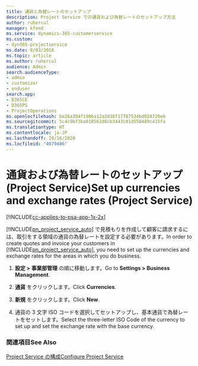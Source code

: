 ```yaml
---
title: 通貨と為替レートのセットアップ
description: Project Service での通貨および為替レートのセットアップ方法
author: ruhercul
manager: kfend
ms.service: dynamics-365-customerservice
ms.custom:
- dyn365-projectservice
ms.date: 8/03/2018
ms.topic: article
ms.author: ruhercul
audience: Admin
search.audienceType:
- admin
- customizer
- enduser
search.app:
- D365CE
- D365PS
- ProjectOperations
ms.openlocfilehash: ba26a304f1906a12a2d38f17787534bd024720e6
ms.sourcegitcommit: 5c4c9bf3ba018562d6cb3443c01d550489c415fa
ms.translationtype: HT
ms.contentlocale: ja-JP
ms.lasthandoff: 10/16/2020
ms.locfileid: "4079486"
---
```

# <a name="set-up-currencies-and-exchange-rates-project-service"></a><span data-ttu-id="3017e-103">通貨および為替レートのセットアップ (Project Service)</span><span class="sxs-lookup"><span data-stu-id="3017e-103">Set up currencies and exchange rates (Project Service)</span></span>

[!INCLUDE[cc-applies-to-psa-app-1x-2x](../includes/cc-applies-to-psa-app-1x-2x.md)]

<span data-ttu-id="3017e-104">[!INCLUDE[pn_project_service_auto](../includes/pn-project-service-auto.md)] で見積もりを作成して顧客に請求するには、取引をする領域の通貨の為替レートを設定する必要があります。</span><span class="sxs-lookup"><span data-stu-id="3017e-104">In order to create quotes and invoice your customers in [!INCLUDE[pn_project_service_auto](../includes/pn-project-service-auto.md)], you need to set up the currencies and exchange rates for the areas in which you do business.</span></span>  
  
1.  <span data-ttu-id="3017e-105">**設定 > 事業部管理** の順に移動します。</span><span class="sxs-lookup"><span data-stu-id="3017e-105">Go to **Settings > Business Management**.</span></span>  
  
2.  <span data-ttu-id="3017e-106">**通貨** をクリックします。</span><span class="sxs-lookup"><span data-stu-id="3017e-106">Click **Currencies**.</span></span>  
  
3.  <span data-ttu-id="3017e-107">**新規** をクリックします。</span><span class="sxs-lookup"><span data-stu-id="3017e-107">Click **New**.</span></span>  
  
4.  <span data-ttu-id="3017e-108">通貨の 3 文字 ISO コードを選択してセットアップし、基本通貨で為替レートをセットします。</span><span class="sxs-lookup"><span data-stu-id="3017e-108">Select the three-letter ISO Code of the currency to set up and set the exchange rate with the base currency.</span></span>  
  
### <a name="see-also"></a><span data-ttu-id="3017e-109">関連項目</span><span class="sxs-lookup"><span data-stu-id="3017e-109">See Also</span></span>  
 [<span data-ttu-id="3017e-110">Project Service の構成</span><span class="sxs-lookup"><span data-stu-id="3017e-110">Configure Project Service</span></span>](../psa/configure.md)
